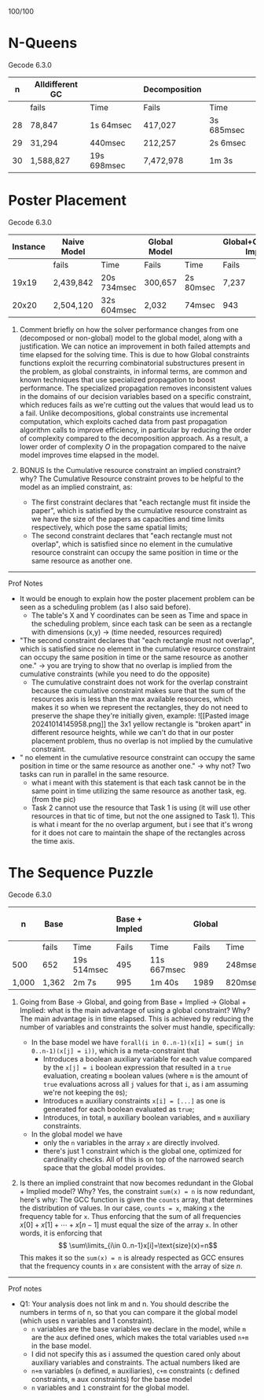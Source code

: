 100/100
# N-Queens
Gecode 6.3.0

| n   | Alldifferent GC |             | Decomposition |            |
| --- | --------------- | ----------- | ------------- | ---------- |
|     | fails           | Time        | Fails         | Time       |
| 28  | 78,847          | 1s 64msec   | 417,027       | 3s 685msec |
| 29  | 31,294          | 440msec     | 212,257       | 2s 6msec   |
| 30  | 1,588,827       | 19s 698msec | 7,472,978     | 1m 3s      |

# Poster Placement
Gecode 6.3.0

| Instance | Naive Model |             | Global Model |           | Global+Cumulative Implied |         |
| -------- | ----------- | ----------- | ------------ | --------- | ------------------------- | ------- |
|          | fails       | Time        | Fails        | Time      | Fails                     | Time    |
| 19x19    | 2,439,842   | 20s 734msec | 300,657      | 2s 80msec | 7,237                     | 254msec |
| 20x20    | 2,504,120   | 32s 604msec | 2,032        | 74msec    | 943                       | 195msec |

1. Comment briefly on how the solver performance changes from one (decomposed or non-global) model to the global model, along with a justification.
	We can notice an improvement in both failed attempts and time elapsed for the solving time. This is due to how Global constraints functions exploit the recurring combinatorial substructures present in the problem, as global constraints, in informal terms, are common and known techniques that use specialized propagation to boost performance.
	The specialized propagation removes inconsistent values in the domains of our decision variables based on a specific constraint, which reduces fails as we're cutting out the values that would lead us to a fail.
	Unlike decompositions,  global constraints use incremental computation, which exploits cached data from past propagation algorithm calls to improve efficiency, in particular by reducing the order of complexity compared to the decomposition approach.
	As a result, a lower order of complexity $O$ in the propagation compared to the naive model improves time elapsed in the model.
	
2. BONUS Is the Cumulative resource constraint an implied constraint? why?
	The Cumulative Resource constraint proves to be helpful to the model as an implied constraint, as:
	- The first constraint declares that "each rectangle must fit inside the paper", which is satisfied by the cumulative resource constraint as we have the size of the papers as capacities and time limits respectively, which pose the same spatial limits;
	- The second constraint declares that "each rectangle must not overlap", which is satisfied since no element in the cumulative resource constraint can occupy the same position in time or the same resource as another one.


---
Prof Notes
- It would be enough to explain how the poster placement problem can be seen as a scheduling problem (as I also said before). 
	- The table's X and Y coordinates can be seen as Time and space in the scheduling problem, since each task can be seen as a rectangle with dimensions (x,y) -> (time needed, resources required)
- "The second constraint declares that "each rectangle must not overlap", which is satisfied since no element in the cumulative resource constraint can occupy the same position in time or the same resource as another one." -> you are trying to show that no overlap is implied from the cumulative constraints (while you need to do the opposite)
	- The cumulative constraint does not work for the overlap constraint because the cumulative constraint makes sure that the sum of the resources axis is less than the max available resources, which makes it so when we represent the rectangles, they do not need to preserve the shape they're initially given, example:
	![[Pasted image 20241014145958.png]]
	the 3x1 yellow rectangle is "broken apart" in different resource heights, while we can't do that in our poster placement problem, thus no overlap is not implied by the cumulative constraint.
- " no element in the cumulative resource constraint can occupy the same position in time or the same resource as another one." -> why not? Two tasks can run in parallel in the same resource.
	- what i meant with this statement is that each task cannot be in the same point in time utilizing the same resource as another task, eg. (from the pic)
	- Task 2 cannot use the resource that Task 1 is using (it will use other resources in that tic of time, but not the one assigned to Task 1). This is what i meant for the no overlap argument, but i see that it's wrong for it does not care to maintain the shape of the rectangles across the time axis.


# The Sequence Puzzle
Gecode 6.3.0

| n     | Base  |             | Base + Impled |             | Global |         | Global + Implied |         |
| ----- | ----- | ----------- | ------------- | ----------- | ------ | ------- | ---------------- | ------- |
|       | fails | Time        | Fails         | Time        | Fails  | Time    | Fails            | Time    |
| 500   | 652   | 19s 514msec | 495           | 11s 667msec | 989    | 248msec | 493              | 147msec |
| 1,000 | 1,362 | 2m 7s       | 995           | 1m 40s      | 1989   | 820msec | 993              | 362msec |

1. Going from Base → Global, and going from Base + Implied → Global + Implied: what is the main advantage of using a global constraint? Why?
	The main advantage is in time elapsed. This is achieved by reducing the number of variables and constraints the solver must handle, specifically:
	- In the base model we have `forall(i in 0..n-1)(x[i] = sum(j in 0..n-1)(x[j] = i))`, which is a meta-constraint that
		- Introduces a boolean auxiliary variable for each  value compared by the `x[j] = i` boolean expression that resulted in a `true` evaluation, creating `m` boolean values (where `m` is the amount of `true` evaluations across all `j` values for that `i`, as i am assuming we're not keeping the `0`s);
		- Introduces `m` auxiliary constraints `x[i] = [...]` as one is generated for each boolean evaluated as `true`;
		- Introduces, in total, `m` auxiliary boolean variables, and `m` auxiliary constraints.
	- In the global model we have
		- only the `n` variables in the array `x` are directly involved.
		- there's just 1 constraint which is the global one, optimized for cardinality checks.
	All of this is on top of the narrowed search space that the global model provides.
	
2. Is there an implied constraint that now becomes redundant in the Global + Implied model? Why?
	Yes, the constraint `sum(x) = n` is now redundant, here's why:
	The GCC function is given the `counts` array, that determines the distribution of values.
	In our case, `counts = x`, making `x` the frequency table for `x`.
	Thus enforcing that the sum of all frequencies $x[0]+x[1]+⋯+x[n−1]$ must equal the size of the array `x`.
	In other words, it is enforcing that 
	$$ \sum\limits_{i\in 0..n-1}x[i]=\text{size}(x)=n$$
	This makes it so the `sum(x) = n` is already respected as GCC ensures that the frequency counts in `x` are consistent with the array of size $n$.

---
Prof notes
- Q1: Your analysis does not link m and n. You should describe the numbers in terms of n, so that you can compare it the global model (which uses n variables and 1 constraint).
	- `n` variables are the base variables we declare in the model, while `m` are the aux defined ones, which makes the total variables used `n+m` in the base model.
	- I did not specify this as i assumed the question cared only about auxiliary variables and constraints. The actual numbers liked are
	- `n+m` variables (`n` defined, `m` auxiliaries), `c+m` constraints (`c` defined constraints, `m` aux constraints) for the base model
	- `n` variables and `1` constraint for the global model.